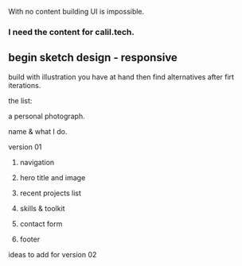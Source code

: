 With no content building UI  is impossible. 



### I need the content for calil.tech.

## begin sketch design - responsive


build with illustration you have at hand then find alternatives after firt iterations.


the list:

a personal photograph.

name & what I do.  



version 01

1. navigation

2. hero title and image

3. recent projects list

4. skills & toolkit

5. contact form

6. footer


ideas to add for version 02




